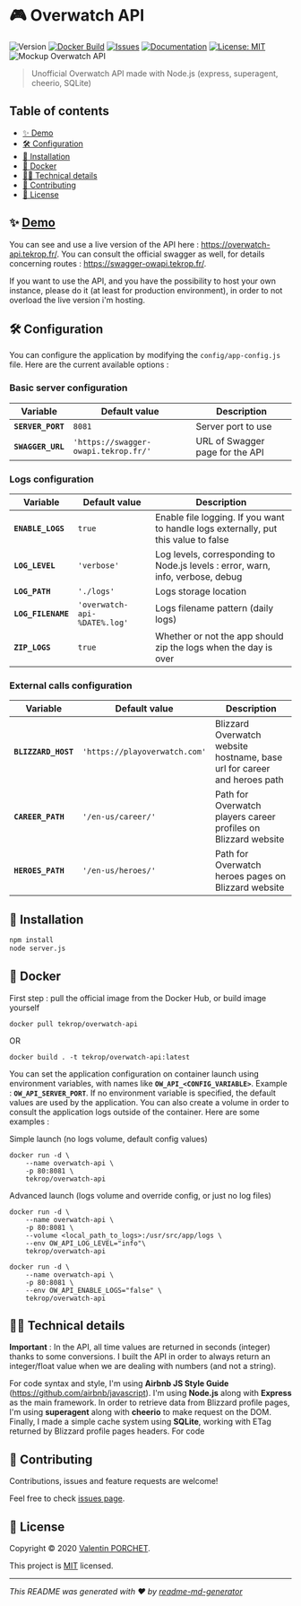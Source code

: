 # 🎮 Overwatch API

![Version](https://img.shields.io/github/package-json/v/TeKrop/overwatch-api)
[![Docker Build](https://img.shields.io/docker/build/tekrop/overwatch-api)](https://hub.docker.com/r/tekrop/overwatch-api)
[![Issues](https://img.shields.io/github/issues/TeKrop/overwatch-api)](https://github.com/TeKrop/overwatch-api/issues)
[![Documentation](https://img.shields.io/badge/documentation-yes-brightgreen.svg)](https://swagger-owapi.tekrop.fr)
[![License: MIT](https://img.shields.io/github/license/TeKrop/overwatch-api)](https://github.com/TeKrop/overwatch-api/blob/master/LICENSE)
![Mockup Overwatch API](https://files.tekrop.fr/overwatch-api.jpg)

> Unofficial Overwatch API made with Node.js (express, superagent, cheerio, SQLite)

## Table of contents
* [✨ Demo](#-demo)
* [🛠️ Configuration](#%EF%B8%8F-configuration)
* [💽 Installation](#-installation)
* [🐋 Docker](#-docker)
* [👨‍💻 Technical details](#-technical-details)
* [🤝 Contributing](#-contributing)
* [📝 License](#-contributing)

## ✨ [Demo](https://overwatch-api.tekrop.fr)

You can see and use a live version of the API here : https://overwatch-api.tekrop.fr/.
You can consult the official swagger as well, for details concerning routes : https://swagger-owapi.tekrop.fr/.

If you want to use the API, and you have the possibility to host your own instance, please do it (at least for production environment), in order to not overload the live version i'm hosting.

## 🛠️ Configuration
You can configure the application by modifying the `config/app-config.js` file. Here are the current available options :

### Basic server configuration
| Variable             | Default value                         | Description |
| -------------        | -------------                         | ----------- |
| **`SERVER_PORT`**    | `8081`                                | Server port to use |
| **`SWAGGER_URL`**    | `'https://swagger-owapi.tekrop.fr/'`  | URL of Swagger page for the API |

### Logs configuration
| Variable             | Default value                         | Description |
| -------------        | -------------                         | ----------- |
| **`ENABLE_LOGS`**    | `true`                                | Enable file logging. If you want to handle logs externally, put this value to false |
| **`LOG_LEVEL`**      | `'verbose'`                           | Log levels, corresponding to Node.js levels : error, warn, info, verbose, debug |
| **`LOG_PATH`**       | `'./logs'`                            | Logs storage location |
| **`LOG_FILENAME`**   | `'overwatch-api-%DATE%.log'`          | Logs filename pattern (daily logs) |
| **`ZIP_LOGS`**       | `true`                                | Whether or not the app should zip the logs when the day is over |

### External calls configuration
| Variable             | Default value                         | Description |
| -------------        | -------------                         | ----------- |
| **`BLIZZARD_HOST`**  | `'https://playoverwatch.com'`         | Blizzard Overwatch website hostname, base url for career and heroes path |
| **`CAREER_PATH`**    | `'/en-us/career/'`                    | Path for Overwatch players career profiles on Blizzard website |
| **`HEROES_PATH`**    | `'/en-us/heroes/'`                    | Path for Overwatch heroes pages on Blizzard website |

## 💽 Installation

```sh
npm install
node server.js
```

## 🐋 Docker

First step : pull the official image from the Docker Hub, or build image yourself

```
docker pull tekrop/overwatch-api
```
OR
```
docker build . -t tekrop/overwatch-api:latest
```

You can set the application configuration on container launch using environment variables, with names like **`OW_API_<CONFIG_VARIABLE>`**. Example : **`OW_API_SERVER_PORT`**. If no environment variable is specified, the default values are used by the application. You can also create a volume in order to consult the application logs outside of the container. Here are some examples :

Simple launch (no logs volume, default config values)
```
docker run -d \
    --name overwatch-api \
    -p 80:8081 \
    tekrop/overwatch-api
```

Advanced launch (logs volume and override config, or just no log files)
```
docker run -d \
    --name overwatch-api \
    -p 80:8081 \
    --volume <local_path_to_logs>:/usr/src/app/logs \
    --env OW_API_LOG_LEVEL="info"\
    tekrop/overwatch-api
```
```
docker run -d \
    --name overwatch-api \
    -p 80:8081 \
    --env OW_API_ENABLE_LOGS="false" \
    tekrop/overwatch-api
```

## 👨‍💻 Technical details

**Important** : In the API, all time values are returned in seconds (integer) thanks to some conversions. I built the API in order to always return an integer/float value when we are dealing with numbers (and not a string).

For code syntax and style, I'm using **Airbnb JS Style Guide** (https://github.com/airbnb/javascript). I'm using **Node.js** along with **Express** as the main framework. In order to retrieve data from Blizzard profile pages, I'm using **superagent** along with **cheerio** to make request on the DOM. Finally, I made a simple cache system using **SQLite**, working with ETag returned by Blizzard profile pages headers. For code

## 🤝 Contributing

Contributions, issues and feature requests are welcome!

Feel free to check [issues page](https://github.com/TeKrop/overwatch-api/issues).

## 📝 License

Copyright © 2020 [Valentin PORCHET](https://github.com/TeKrop).

This project is [MIT](https://github.com/TeKrop/overwatch-api/blob/master/LICENSE) licensed.

***
_This README was generated with ❤️ by [readme-md-generator](https://github.com/kefranabg/readme-md-generator)_
